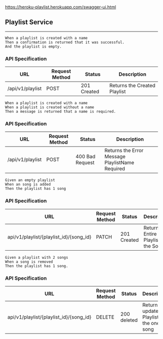 https://heroku-playlist.herokuapp.com/swagger-ui.html

## Playlist Service
- - - - - - 

````
When a playlist is created with a name
Then a confirmation is returned that it was successful.
And the playlist is empty.

````

### API Specification
|URL|Request Method|Status|Description|
|---|--------------|------|-----------|
|/api/v1/playlist |POST|201 Created|Returns the Created Playlist |


````
When a playlist is created with a name
When a playlist is created without a name
Then a message is returned that a name is required.

````

### API Specification
|URL|Request Method|Status|Description|
|---|--------------|------|-----------|
|/api/v1/playlist |POST|400 Bad Request|Returns the Error Message PlaylistName Required |



````
Given an empty playlist
When an song is added
Then the playlist has 1 song
````

### API Specification
|URL|Request Method|Status|Description|
|---|--------------|------|-----------|
|api/v1/playlist/{playlist_id}/{song_id} |PATCH|201 Created|Returns the Entire Playlist with the Songs|


````
Given a playlist with 2 songs
When a song is removed
Then the playlist has 1 song.
````
### API Specification
|URL|Request Method|Status|Description|
|---|--------------|------|-----------|
|api/v1/playlist/{playlist_id}/{song_id} |DELETE|200 deleted|Returns the updated Playlist with the one song|
